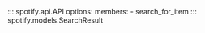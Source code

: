 ::: spotify.api.API
    options:
      members:
        - search_for_item
::: spotify.models.SearchResult
